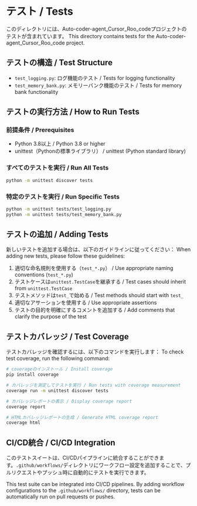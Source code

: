# テスト / Tests

このディレクトリには、Auto-coder-agent_Cursor_Roo_codeプロジェクトのテストが含まれています。
This directory contains tests for the Auto-coder-agent_Cursor_Roo_code project.

## テストの構造 / Test Structure

- `test_logging.py`: ログ機能のテスト / Tests for logging functionality
- `test_memory_bank.py`: メモリーバンク機能のテスト / Tests for memory bank functionality

## テストの実行方法 / How to Run Tests

### 前提条件 / Prerequisites

- Python 3.8以上 / Python 3.8 or higher
- unittest（Pythonの標準ライブラリ） / unittest (Python standard library)

### すべてのテストを実行 / Run All Tests

```bash
python -m unittest discover tests
```

### 特定のテストを実行 / Run Specific Tests

```bash
python -m unittest tests/test_logging.py
python -m unittest tests/test_memory_bank.py
```

## テストの追加 / Adding Tests

新しいテストを追加する場合は、以下のガイドラインに従ってください：
When adding new tests, please follow these guidelines:

1. 適切な命名規則を使用する（`test_*.py`） / Use appropriate naming conventions (`test_*.py`)
2. テストケースは`unittest.TestCase`を継承する / Test cases should inherit from `unittest.TestCase`
3. テストメソッドは`test_`で始める / Test methods should start with `test_`
4. 適切なアサーションを使用する / Use appropriate assertions
5. テストの目的を明確にするコメントを追加する / Add comments that clarify the purpose of the test

## テストカバレッジ / Test Coverage

テストカバレッジを確認するには、以下のコマンドを実行します：
To check test coverage, run the following command:

```bash
# coverageのインストール / Install coverage
pip install coverage

# カバレッジを測定してテストを実行 / Run tests with coverage measurement
coverage run -m unittest discover tests

# カバレッジレポートの表示 / Display coverage report
coverage report

# HTMLカバレッジレポートの生成 / Generate HTML coverage report
coverage html
```

## CI/CD統合 / CI/CD Integration

このテストスイートは、CI/CDパイプラインに統合することができます。`.github/workflows/`ディレクトリにワークフロー設定を追加することで、プルリクエストやプッシュ時に自動的にテストを実行できます。

This test suite can be integrated into CI/CD pipelines. By adding workflow configurations to the `.github/workflows/` directory, tests can be automatically run on pull requests or pushes.
